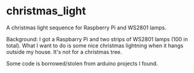 # christmas_light
A christmas light sequence for Raspberry Pi and WS2801 lamps.

Background:
I got a Raspbarry Pi and two strips of WS2801 lamps (100 in total).
What I want to do is some nice christmas lightning when it hangs outside my house.  It's not for a christmas tree.

Some code is borrowed/stolen from arduino projects I found.
